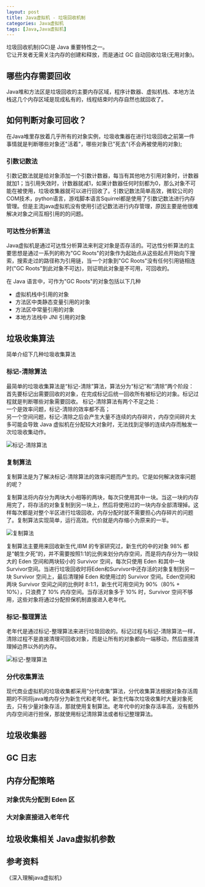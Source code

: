 ```yaml
---
layout: post
title: Java虚拟机 - 垃圾回收机制
categories: Java虚拟机
tags: [Java,Java虚拟机]
---
```


垃圾回收机制(GC)是 Java 重要特性之一。    
它让开发者无需关注内存的创建和释放，而是通过 GC 自动回收垃圾(无用对象)。

## 哪些内存需要回收

Java堆和方法区是垃圾回收的主要内存区域，程序计数器、虚拟机栈、本地方法栈这几个内存区域是现成私有的，线程结束时内存自然也就回收了。

## 如何判断对象可回收？

在Java堆里存放着几乎所有的对象实例，垃圾收集器在进行垃圾回收之前第一件事情就是判断哪些对象还"活着"，哪些对象已"死去"(不会再被使用的对象);

### 引数记数法

引数记数法就是给对象添加一个引数计数器，每当有其他地方引用对象时，计数器就加1；当引用失效时，计数器就减1，如果计数器任何时刻都为0，那么对象不可能在被使用，垃圾收集器就可以进行回收了。引数记数法简单高效，微软公司的COM技术，python语言，游戏脚本语言Squirrel都是使用了引数记数法进行内存管理。但是主流java虚拟机没有使用引述记数法进行内存管理，原因主要是他很难解决对象之间互相引用的的问题。

### 可达性分析算法

Java虚拟机是通过可达性分析算法来判定对象是否存活的。可达性分析算法的主要思想是通过一系列的称为"GC Roots"的对象作为起始点从这些起点开始向下搜索，搜索走过的路径称为引用链，当一个对象到"GC Roots"没有任何引用链相连时("GC Roots"到此对象不可达)，则证明此对象是不可用，可回收的。

在 Java 语言中，可作为"GC Roots"的对象包括以下几种
- 虚拟机栈中引用的对象
- 方法区中类静态变量引用的对象
- 方法区中常量引用的对象
- 本地方法栈中 JNI 引用的对象

## 垃圾收集算法

简单介绍下几种垃圾收集算法

### 标记-清除算法

最简单的垃圾收集算法是“标记-清除”算法，算法分为“标记”和“清除”两个阶段：首先要标记出需要回收的对象，在完成标记后统一回收所有被标记的对象。标记过程就是判断哪些对象需要回收。
标记-清除算法有两个不足之处：  
一个是效率问题，标记-清除的效率都不高；     
另一个空间问题，标记-清除之后会产生大量不连续的内存碎片，内存空间碎片太多可能会导致 Java 虚拟机在分配较大对象时，无法找到足够的连续内存而触发一次垃圾收集动作。

![标记-清除算法](/images/jvm/gc-mark-scavenging.png)

### 复制算法

复制算法是为了解决标记-清除算法的效率问题而产生的。它是如何解决效率问题的呢？

复制算法将内存分为两块大小相等的两块，每次只使用其中一块。当这一块的内存用完了，将存活的对象复制到另一块上，然后将使用过的一块内存全部清理掉。这样每次都是对整个半区进行垃圾回收，内存分配时就不需要担心内存碎片的问题了。复制算法实现简单，运行高效。代价就是内存缩小为原来的一半。

![复制算法](/images/jvm/gc-copy.png)

复制算法主要用来回收新生代,IBM 的专家研究过，新生代的中的对象 98% 都是“朝生夕死”的，并不需要按照1:1的比例来划分内存空间，而是将内存分为一块较大的 Eden 空间和两块较小的 Survivor 空间，每次只使用 Eden 和其中一块Survivor空间。当进行垃圾回收时将Eden和Survivor中还存活的对象复制到另一块 Survivor 空间上，最后清理掉 Eden 和使用过的 Survivor 空间。Eden空间和两块 Survivor 空间之间的比例时 8:1:1，新生代可用空间为 90%（80% + 10%），只浪费了 10% 内存空间。当存活对象多于 10% 时，Survivor 空间不够用，这些对象将通过分配担保机制直接进入老年代。

### 标记-整理算法

老年代是通过标记-整理算法来进行垃圾回收的。标记过程与标记-清除算法一样，清除过程不是直接清理可回收对象，而是让所有的对象都向一端移动，然后直接清理掉边界以外的内存。

![标记-整理算法](/images/jvm/gc-mark-arrange.png)

### 分代收集算法

现代商业虚拟机的垃圾收集都采用“分代收集”算法，分代收集算法根据对象存活周期的不同将java堆内存分为新生代和老年代。新生代每次垃圾收集时大量对象死去，只有少量对象存活，那就使用复制算法。老年代中的对象存活率高，没有额外内存空间进行担保，那就使用标记清除算法或者标记整理算法。

## 垃圾收集器

## GC 日志

## 内存分配策略

### 对象优先分配到 Eden 区

### 大对象直接进入老年代

## 垃圾收集相关 Java虚拟机参数

## 参考资料

《深入理解java虚拟机》